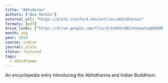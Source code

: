 ```yaml
---
title: "Abhidarma"
authors: ["Noa Ronkin"]
external_url: "https://plato.stanford.edu/entries/abhidharma/"
formats: [pdf]
drive_links: ["https://drive.google.com/file/d/14dhKrbNIJeXeapteqQbK0NBG8OoLqAv1/view?usp=drivesdk"]
month: aug
year: 2010
course: indian
journal: plato
status: featured
tags:
  - abhidhamma
---
```


An encyclopedia entry introducing the Abhidharma and Indian Buddhism.
